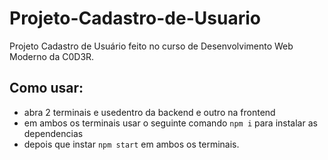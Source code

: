 # Projeto-Cadastro-de-Usuario
Projeto Cadastro de Usuário feito no curso de Desenvolvimento Web Moderno da C0D3R.

## Como usar:
- abra 2 terminais e usedentro da backend e outro na frontend
- em ambos os terminais usar o seguinte comando `npm i` para instalar as dependencias
- depois que instar `npm start` em ambos os terminais.